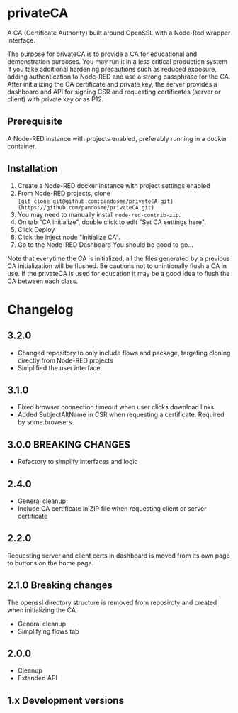 # privateCA
A CA (Certificate Authority) built around OpenSSL with a Node-Red wrapper interface.

The purpose for privateCA is to provide a CA for educational and demonstration purposes.  You may run it in a less critical production system if you take additional hardening precautions such as reduced exposure, adding authentication to Node-RED and use a strong passphrase for the CA.  After initializing the CA certificate and private key, the server provides a dashboard and API for signing CSR and requesting certificates (server or client) with private key or as P12.

## Prerequisite 
A Node-RED instance with projects enabled, preferably running in a docker container.

## Installation
1. Create a Node-RED docker instance with project settings enabled
2. From Node-RED projects, clone  
```[git clone git@github.com:pandosme/privateCA.git](https://github.com/pandosme/privateCA.git)```  
3. You may need to manually install ```node-red-contrib-zip```.  
4. On tab "CA initialize", double click to edit "Set CA settings here".
5. Click Deploy
6. Click the inject node "Initialize CA".
13. Go to the Node-RED Dashboard
You should be good to go...

Note that everytime the CA is initialized, all the files generated by a previous CA initialization will be flushed.  Be cautions not to unintionally flush a CA in use.
If the privateCA is used for education it may be a good idea to flush the CA between each class.

# Changelog

## 3.2.0
- Changed repository to only include flows and package, targeting cloning directly from Node-RED projects
- Simplified the user interface

## 3.1.0
- Fixed browser connection timeout when user clicks download links
- Added SubjectAltName in CSR when requesting a certificate.  Required by some browsers.

## 3.0.0  BREAKING CHANGES
- Refactory to simplify interfaces and logic

## 2.4.0 
- General cleanup
- Include CA certificate in ZIP file when requesting client or server certificate

## 2.2.0 
Requesting server and client certs in dashboard is moved from its own page to buttons on the home page. 

## 2.1.0 Breaking changes
The openssl directory structure is removed from reposiroty and created when initializing the CA
- General cleanup
- Simplifying flows tab

## 2.0.0
- Cleanup
- Extended API

## 1.x Development versions

